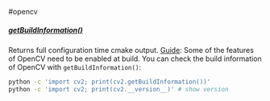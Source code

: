 #opencv 
##### [getBuildInformation()](https://docs.opencv.org/4.x/db/de0/group__core__utils.html#ga0ae377100bc03ce22322926bba7fdbb5)
Returns full configuration time cmake output.
[Guide](https://note.nkmk.me/en/python-opencv-getbuildinformation/): Some of the features of OpenCV need to be enabled at build.
You can check the build information of OpenCV with `getBuildInformation()`:
```sh
python -c 'import cv2; print(cv2.getBuildInformation())' 
python -c 'import cv2; print(cv2.__version__)' # show version
```
